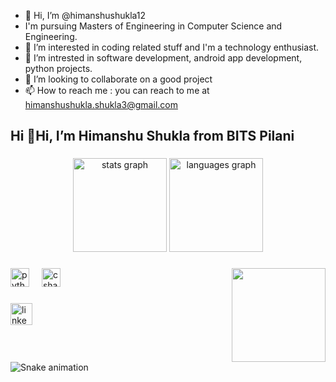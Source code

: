 - 👋 Hi, I’m @himanshushukla12
- I'm pursuing Masters of Engineering in Computer Science and Engineering.
- 👀 I’m interested in coding related stuff and I'm a technology enthusiast.
- 🌱 I’m intrested in software development, android app development, python projects.
- 💞️ I’m looking to collaborate on a good project
- 📫 How to reach me : you can reach to me at himanshushukla.shukla3@gmail.com

<!---
himanshushukla12/himanshushukla12 is a ✨ special ✨ repository because its `README.md` (this file) appears on your GitHub profile.
You can click the Preview link to take a look at your changes.
--->
<h2 align="left">Hi 👋Hi, I’m Himanshu Shukla from BITS Pilani</h2>

###

<div align="center">
  <img src="https://github-readme-stats.vercel.app/api?username=himanshushukla12&hide_title=false&hide_rank=false&show_icons=true&include_all_commits=true&count_private=true&disable_animations=false&theme=dracula&locale=en&hide_border=false" height="150" alt="stats graph"  />
  <img src="https://github-readme-stats.vercel.app/api/top-langs?username=himanshushukla12&locale=en&hide_title=false&layout=compact&card_width=320&langs_count=5&theme=dracula&hide_border=false" height="150" alt="languages graph"  />
</div>

###

<img align="right" height="150" src="https://photos.app.goo.gl/4D5TbhhdBqFGmGNv9"  />

###

<div align="left">
  <img src="https://cdn.jsdelivr.net/gh/devicons/devicon/icons/python/python-original.svg" height="30" alt="python logo"  />
  <img width="12" />
  <img src="https://cdn.jsdelivr.net/gh/devicons/devicon/icons/csharp/csharp-original.svg" height="30" alt="csharp logo"  />
</div>

###

<div align="left">
  <a href="https://www.linkedin.com/in/himanshu-shukla-94505615a/">
  <img src="https://img.shields.io/static/v1?message=LinkedIn&logo=linkedin&label=&color=0077B5&logoColor=white&labelColor=&style=for-the-badge" height="35" alt="linkedin logo"  />
  </a>
</div>

###

<br clear="both">

<img src="https://raw.githubusercontent.com/maurodesouza/maurodesouza/output/snake.svg" alt="Snake animation" />

###
